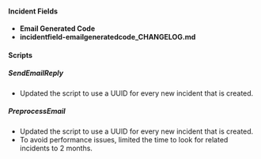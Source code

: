 
#### Incident Fields
- **Email Generated Code**
- **incidentfield-emailgeneratedcode_CHANGELOG.md**

#### Scripts
##### SendEmailReply
- Updated the script to use a UUID for every new incident that is created.
##### PreprocessEmail
- Updated the script to use a UUID for every new incident that is created.
- To avoid performance issues, limited the time to look for related incidents to 2 months.

